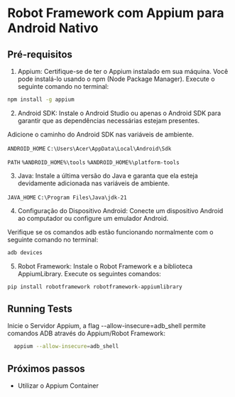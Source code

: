 
# Robot Framework com Appium para Android Nativo

## Pré-requisitos

1. Appium: Certifique-se de ter o Appium instalado em sua máquina. Você pode instalá-lo usando o npm (Node Package Manager). Execute o seguinte comando no terminal:

```bash
npm install -g appium
```

2. Android SDK: Instale o Android Studio ou apenas o Android SDK para garantir que as dependências necessárias estejam presentes.

Adicione o caminho do Android SDK nas variáveis de ambiente.

`ANDROID_HOME` 
`C:\Users\Acer\AppData\Local\Android\Sdk`

`PATH` 
`%ANDROID_HOME%\tools` 
`%ANDROID_HOME%\platform-tools`

3. Java: Instale a última versão do Java e garanta que ela esteja devidamente adicionada nas variáveis de ambiente.

`JAVA_HOME` 
`C:\Program Files\Java\jdk-21`

4. Configuração do Dispositivo Android: Conecte um dispositivo Android ao computador ou configure um emulador Android.

Verifique se os comandos adb estão funcionando normalmente com o seguinte comando no terminal:

```bash
adb devices
```

5. Robot Framework: Instale o Robot Framework e a biblioteca AppiumLibrary. Execute os seguintes comandos:
   
```bash
pip install robotframework robotframework-appiumlibrary
```

## Running Tests

Inicie o Servidor Appium, a flag --allow-insecure=adb_shell permite comandos ADB através do Appium/Robot Framework:

```bash
  appium --allow-insecure=adb_shell
```


## Próximos passos

- Utilizar o Appium Container
